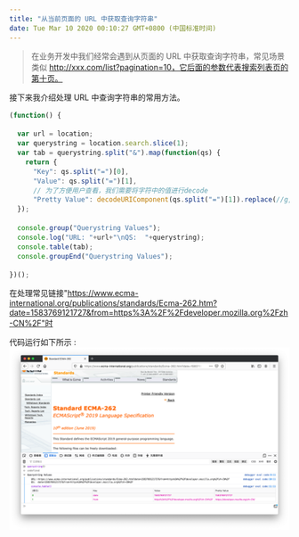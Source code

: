 ```yaml
---
title: "从当前页面的 URL 中获取查询字符串"
date: Tue Mar 10 2020 00:10:27 GMT+0800 (中国标准时间)
---
```


> 在业务开发中我们经常会遇到从页面的 URL 中获取查询字符串，常见场景类似 http://xxx.com/list?pagination=10，它后面的参数代表搜索列表页的第十页。

接下来我介绍处理 URL 中查询字符串的常用方法。

```js
(function() {

  var url = location;
  var querystring = location.search.slice(1);
  var tab = querystring.split("&").map(function(qs) {
    return {
      "Key": qs.split("=")[0],
      "Value": qs.split("=")[1],
      // 为了方便用户查看，我们需要将字符中的值进行decode
      "Pretty Value": decodeURIComponent(qs.split("=")[1]).replace(//g," ") }
  });

  console.group("Querystring Values");
  console.log("URL: "+url+"\nQS:  "+querystring);
  console.table(tab);
  console.groupEnd("Querystring Values");

})();
```

在处理常见链接"https://www.ecma-international.org/publications/standards/Ecma-262.htm?date=1583769121727&from=https%3A%2F%2Fdeveloper.mozilla.org%2Fzh-CN%2F"时

代码运行如下所示 :![querystring-screenshot](./media/querystring-screenshot.png)

